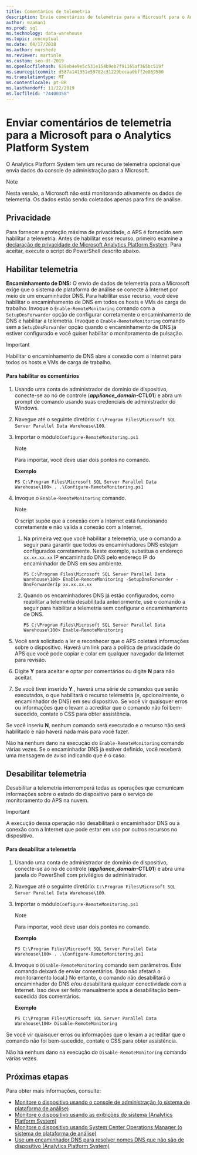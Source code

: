 ```yaml
---
title: Comentários de telemetria
description: Envie comentários de telemetria para a Microsoft para o Analytics Platform System.
author: mzaman1
ms.prod: sql
ms.technology: data-warehouse
ms.topic: conceptual
ms.date: 04/17/2018
ms.author: murshedz
ms.reviewer: martinle
ms.custom: seo-dt-2019
ms.openlocfilehash: 639eb4e9e5c531e154b9eb7f91165af365bc519f
ms.sourcegitcommit: d587a141351e59782c31229bccaa0bff2e869580
ms.translationtype: MT
ms.contentlocale: pt-BR
ms.lasthandoff: 11/22/2019
ms.locfileid: "74400358"
---
```

# <a name="send-telemetry-feedback-to-microsoft-for-analytics-platform-system"></a>Enviar comentários de telemetria para a Microsoft para o Analytics Platform System
O Analytics Platform System tem um recurso de telemetria opcional que envia dados do console de administração para a Microsoft. 
  
> [!NOTE]  
> Nesta versão, a Microsoft não está monitorando ativamente os dados de telemetria. Os dados estão sendo coletados apenas para fins de análise.  
  
## <a name="privacy"></a>Privacidade  
Para fornecer a proteção máxima de privacidade, o APS é fornecido sem habilitar a telemetria. Antes de habilitar esse recurso, primeiro examine a [declaração de privacidade de Microsoft Analytics Platform System](https://go.microsoft.com/fwlink/?LinkId=400902). Para aceitar, execute o script do PowerShell descrito abaixo.  
  
## <a name="enable"></a>Habilitar telemetria  
**Encaminhamento de DNS:** O envio de dados de telemetria para a Microsoft exige que o sistema de plataforma de análise se conecte à Internet por meio de um encaminhador DNS. Para habilitar esse recurso, você deve habilitar o encaminhamento de DNS em todos os hosts e VMs de carga de trabalho. Invoque o `Enable-RemoteMonitoring` comando com a `SetupDnsForwarder` opção de configurar corretamente o encaminhamento de DNS e habilitar a telemetria. Invoque o `Enable-RemoteMonitoring` comando sem a `SetupDnsForwarder` opção quando o encaminhamento de DNS já estiver configurado e você quiser habilitar o monitoramento de pulsação.  
  
> [!IMPORTANT]  
> Habilitar o encaminhamento de DNS abre a conexão com a Internet para todos os hosts e VMs de carga de trabalho.  
  
#### <a name="to-enable-feedback"></a>Para habilitar os comentários  
  
1.  Usando uma conta de administrador de domínio de dispositivo, conecte-se ao nó de controle (<strong>*appliance_domain*-CTL01</strong>) e abra um prompt de comando usando suas credenciais de administrador do Windows.  
  
2.  Navegue até o seguinte diretório: `C:\Program Files\Microsoft SQL Server Parallel Data Warehouse\100`.  
  
3.  Importar o módulo`Configure-RemoteMonitoring.ps1`  
  
    > [!NOTE]  
    > Para importar, você deve usar dois pontos no comando.  
  
    **Exemplo**  
  
    ```  
    PS C:\Program Files\Microsoft SQL Server Parallel Data Warehouse\100> . .\Configure-RemoteMonitoring.ps1  
    ```  
  
4.  Invoque o `Enable-RemoteMonitoring` comando.  
  
    > [!NOTE]  
    > O script supõe que a conexão com a Internet está funcionando corretamente e não valida a conexão com a Internet.  
  
    1.  Na primeira vez que você habilitar a telemetria, use o comando a seguir para garantir que todos os encaminhadores DNS estejam configurados corretamente. Neste exemplo, substitua o endereço `xx.xx.xx.xx` IP encaminhado DNS pelo endereço IP do encaminhador de DNS em seu ambiente.  
  
        ```  
        PS C:\Program Files\Microsoft SQL Server Parallel Data Warehouse\100> Enable-RemoteMonitoring -SetupDnsForwarder -DnsForwarderIp xx.xx.xx.xx  
        ```  
  
    2.  Quando os encaminhadores DNS já estão configurados, como reabilitar a telemetria desabilitada anteriormente, use o comando a seguir para habilitar a telemetria sem configurar o encaminhamento de DNS.  
  
        ```  
        PS C:\Program Files\Microsoft SQL Server Parallel Data Warehouse\100> Enable-RemoteMonitoring  
        ```  
  
5.  Você será solicitado a ler e reconhecer que o APS coletará informações sobre o dispositivo. Haverá um link para a política de privacidade do APS que você pode copiar e colar em qualquer navegador da Internet para revisão.  
  
6.  Digite **Y** para aceitar e optar por comentários ou digite **N** para não aceitar.  
  
7.  Se você tiver inserido **Y** , haverá uma série de comandos que serão executados, o que habilitará o recurso telemetria (e, opcionalmente, o encaminhador de DNS) em seu dispositivo. Se você vir quaisquer erros ou informações que o levam a acreditar que o comando não foi bem-sucedido, contate o CSS para obter assistência.  
  
Se você inseriu **N**, nenhum comando será executado e o recurso não será habilitado e não haverá nada mais para você fazer.  
  
Não há nenhum dano na execução do `Enable-RemoteMonitoring` comando várias vezes. Se o encaminhador DNS já estiver definido, você receberá uma mensagem de aviso indicando que é o caso.  
  
## <a name="disable"></a>Desabilitar telemetria  
Desabilitar a telemetria interromperá todas as operações que comunicam informações sobre o estado do dispositivo para o serviço de monitoramento do APS na nuvem.  
  
> [!IMPORTANT]  
> A execução dessa operação não desabilitará o encaminhador DNS ou a conexão com a Internet que pode estar em uso por outros recursos no dispositivo.  
  
#### <a name="to-disable-telemetry"></a>Para desabilitar a telemetria  
  
1.  Usando uma conta de administrador de domínio de dispositivo, conecte-se ao nó de controle (<strong>*appliance_domain*-CTL01</strong>) e abra uma janela do PowerShell com privilégios de administrador.  
  
2.  Navegue até o seguinte diretório: `C:\Program Files\Microsoft SQL Server Parallel Data Warehouse\100`.  
  
3.  Importar o módulo`Configure-RemoteMonitoring.ps1`  
  
    > [!NOTE]  
    > Para importar, você deve usar dois pontos no comando.  
  
    **Exemplo**  
  
    ```  
    PS C:\Program Files\Microsoft SQL Server Parallel Data Warehouse\100> . .\Configure-RemoteMonitoring.ps1  
    ```  
  
4.  Invoque o `Disable-RemoteMonitoring` comando sem parâmetros. Este comando deixará de enviar comentários. (Isso não afetará o monitoramento local.) No entanto, o comando não desabilitará o encaminhador de DNS e/ou desabilitará qualquer conectividade com a Internet. Isso deve ser feito manualmente após a desabilitação bem-sucedida dos comentários.  
  
    **Exemplo**  
  
    ```  
    PS C:\Program Files\Microsoft SQL Server Parallel Data Warehouse\100> Disable-RemoteMonitoring  
    ```  
  
Se você vir quaisquer erros ou informações que o levam a acreditar que o comando não foi bem-sucedido, contate o CSS para obter assistência.  
  
Não há nenhum dano na execução do `Disable-RemoteMonitoring` comando várias vezes.  
  
## <a name="next-steps"></a>Próximas etapas
Para obter mais informações, consulte:
- [Monitore o dispositivo usando o console de administração &#40;o sistema de plataforma de análise&#41;](monitor-the-appliance-by-using-the-admin-console.md)  
- [Monitore o dispositivo usando as exibições do sistema &#40;Analytics Platform System&#41;](monitor-the-appliance-by-using-system-views.md)  
- [Monitore o dispositivo usando System Center Operations Manager &#40;o sistema de plataforma de análise&#41;](monitor-the-appliance-by-using-system-center-operations-manager.md)  
- [Use um encaminhador DNS para resolver nomes DNS que não são de dispositivo &#40;Analytics Platform System&#41;](use-a-dns-forwarder-to-resolve-non-appliance-dns-names.md)  
  
